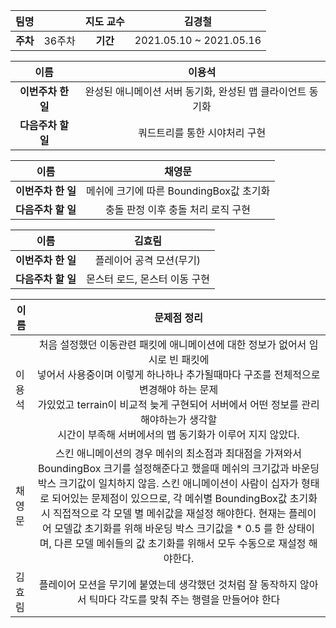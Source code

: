|   팀명   |        | 지도 교수 |         김경철          |
| :------: | :----: | :-------: | :---------------------: |
| **주차** | 36주차 | **기간**  | 2021.05.10 ~ 2021.05.16 |

|        이름        |                           이용석                           |
| :----------------: | :--------------------------------------------------------: |
| **이번주차 한 일** | 완성된 애니메이션 서버 동기화, 완성된 맵 클라이언트 동기화 |
| **다음주차 할 일** |               쿼드트리를 통한 시야처리 구현                |

|        이름        |                 채영문                  |
| :----------------: | :-------------------------------------: |
| **이번주차 한 일** | 메쉬에 크기에 따른 BoundingBox값 초기화 |
| **다음주차 할 일** |   충돌 판정 이후 충돌 처리 로직 구현    |

|        이름        |            김효림             |
| :----------------: | :---------------------------: |
| **이번주차 한 일** |   플레이어 공격 모션(무기)    |
| **다음주차 할 일** | 몬스터 로드, 몬스터 이동 구현 |

| 이름   |                         문제점 정리                          |
| ------ | :----------------------------------------------------------: |
| 이용석 | 처음 설정했던 이동관련 패킷에 애니메이션에 대한 정보가 없어서 임시로 빈 패킷에<br /> 넣어서 사용중이며 이렇게 하나하나 추가될때마다 구조를 전체적으로 변경해야 하는 문제<br /> 가있었고 terrain이 비교적 늦게 구현되어 서버에서 어떤 정보를 관리해야하는가 생각할<br /> 시간이 부족해 서버에서의 맵 동기화가 이루어 지지 않았다. |
| 채영문 | 스킨 애니메이션의 경우 메쉬의 최소점과 최대점을 가져와서 BoundingBox 크기를 설정해준다고 했을때 메쉬의 크기값과 바운딩박스 크기값이 일치하지 않음. 스킨 애니메이션이 사람이 십자가 형태로 되어있는 문제점이 있으므로, 각 메쉬별 BoundingBox값 초기화시 직접적으로 각 모델 별 메쉬값을 재설정 해야한다. 현재는 플레이어 모델값 초기화를 위해 바운딩 박스 크기값을 * 0.5 를 한 상태이며, 다른 모델 메쉬들의 값 초기화를 위해서 모두 수동으로 재설정 해야한다. |
| 김효림 | 플레이어 모션을 무기에 붙였는데 생각했던 것처럼 잘 동작하지 않아서 틱마다 각도를 맞춰 주는 행렬을 만들어야 한다 |

